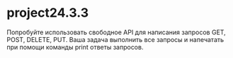 # project24.3.3
Попробуйте использовать свободное API для написания запросов GET, POST, DELETE, PUT. Ваша задача выполнить все запросы и напечатать при помощи команды print ответы запросов.
